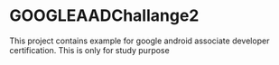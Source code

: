 # GOOGLEAADChallange2
This project contains example for google android associate developer certification. This is only for study purpose
